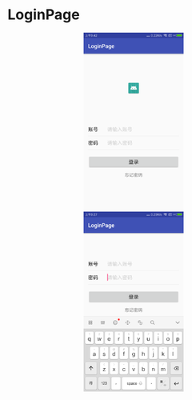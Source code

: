 # LoginPage
<div align=center><img width="200 height="360" src="https://github.com/chenchali/LoginPage/blob/master/login1.png" /></div>
<div align=center><img width="200" height="360" src = "https://github.com/chenchali/LoginPage/blob/master/login.png" /></div>

